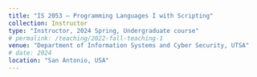 ```yaml
---
title: "IS 2053 — Programming Languages I with Scripting"
collection: Instructor 
type: "Instructor, 2024 Spring, Undergraduate course"
# permalink: /teaching/2022-fall-teaching-1
venue: "Department of Information Systems and Cyber Security, UTSA"
# date: 2024
location: "San Antonio, USA"
---
```


